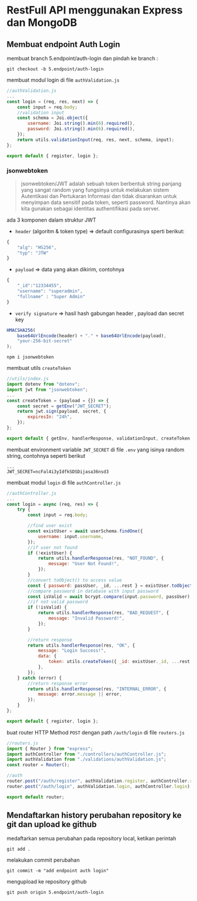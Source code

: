 # RestFull API menggunakan Express dan MongoDB

## Membuat endpoint Auth Login

membuat branch 5.endpoint/auth-login dan pindah ke branch :

```console
git checkout -b 5.endpoint/auth-login
```

membuat modul login di file `authValidation.js`

```js
//authValidation.js
...
const login = (req, res, next) => {
    const input = req.body;
    //validation input
    const schema = Joi.object({
        username: Joi.string().min(6).required(),
        password: Joi.string().min(6).required(),
    });
    return utils.validationInput(req, res, next, schema, input);
};

export default { register, login };
```

### jsonwebtoken

> jsonwebtoken/JWT adalah sebuah token berbentuk string panjang yang sangat random yang fungsinya untuk melakukan sistem Autentikasi dan Pertukaran Informasi dan tidak disarankan untuk menyimpan data sensitif pada token, seperti password. Nantinya akan kita gunakan sebagai identitas authentifikasi pada server.

ada 3 komponen dalam struktur JWT

-   `header` (algoritm & token type) => default configurasinya sperti berikut:

```js
{
    "alg": "HS256",
    "typ": "JTW"
}

```

-   `payload` => data yang akan dikirim, contohnya

```js
{
    "_id":"12334455",
    "username": "superadmin",
    "fullname" : "Super Admin"
}
```

-   `verify signature` => hasil hash gabungan header , payload dan secret key

```js
HMACSHA256(
    base64UrlEncode(header) + "." + base64UrlEncode(payload),
    "your-256-bit-secret"
);
```

```console
npm i jsonwebtoken
```

membuat utils `createToken`

```js
//utils/index.js
import dotenv from "dotenv";
import jwt from "jsonwebtoken";
...
const createToken = (payload = {}) => {
    const secret = getEnv("JWT_SECRET");
    return jwt.sign(payload, secret, {
        expiresIn: "24h",
    });
};

export default { getEnv, handlerResponse, validationInput, createToken };
```

membuat environment variable `JWT_SECRET` di file `.env` yang isinya random string, contohnya seperti berikut

```
...
JWT_SECRET=ncFal4i3yIdfkSDSDijasa36nsd3
```

membuat modul `login` di file `authController.js`

```js
//authController.js
...
const login = async (req, res) => {
    try {
        const input = req.body;

        //find user exist
        const existUser = await userSchema.findOne({
            username: input.username,
        });
        //if user not found
        if (!existUser) {
            return utils.handlerResponse(res, "NOT_FOUND", {
                message: "User Not Found!",
            });
        }
        //convert toObject() to access value
        const { password: passUser, _id, ...rest } = existUser.toObject();
        //compare password in database with input password
        const isValid = await bcrypt.compare(input.password, passUser);
        //if not valid password
        if (!isValid) {
            return utils.handlerResponse(res, "BAD_REQUEST", {
                message: "Invalid Password!",
            });
        }

        //return response
        return utils.handlerResponse(res, "OK", {
            message: "Login Success!",
            data: {
                token: utils.createToken({ _id: existUser._id, ...rest }),
            },
        });
    } catch (error) {
        //return response error
        return utils.handlerResponse(res, "INTERNAL_ERROR", {
            message: error.message || error,
        });
    }
};

export default { register, login };
```

buat router HTTP Method `POST` dengan path `/auth/login` di file `routers.js`

```js
//routers.js
import { Router } from "express";
import authController from "./controllers/authController.js";
import authValidation from "./validations/authValidation.js";
const router = Router();

//auth
router.post("/auth/register", authValidation.register, authController.register);
router.post("/auth/login", authValidation.login, authController.login);

export default router;
```

## Mendaftarkan history perubahan repository ke git dan upload ke github

medaftarkan semua perubahan pada repository local, ketikan perintah

```console
git add .
```

melakukan commit perubahan

```console
git commit -m "add endpoint auth login"
```

mengupload ke repository github

```console
git push origin 5.endpoint/auth-login
```
